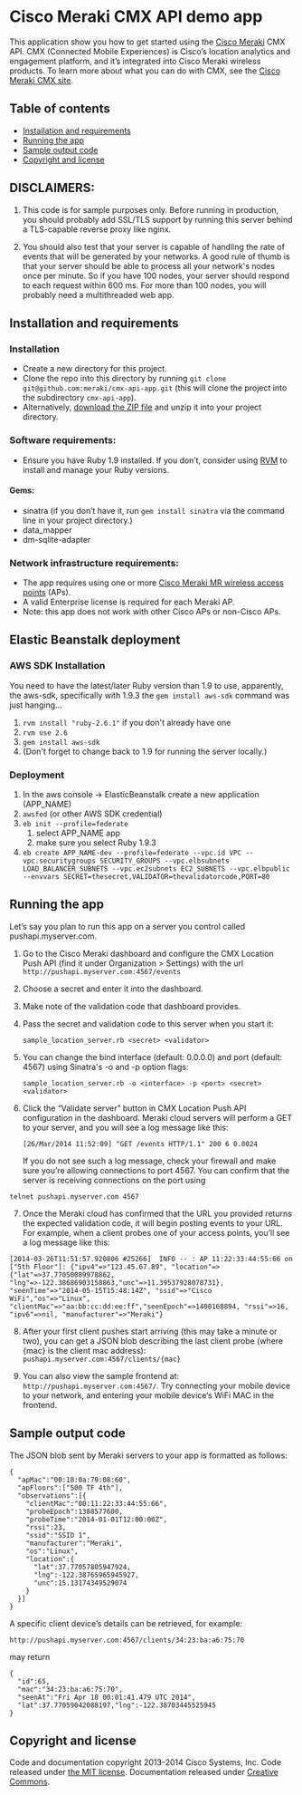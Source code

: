 # Cisco Meraki CMX API demo app

This application show you how to get started using the [Cisco Meraki](https://meraki.cisco.com/) CMX API. CMX (Connected Mobile Experiences) is Cisco’s location analytics and engagement platform, and it’s integrated into Cisco Meraki wireless products. To learn more about what you can do with CMX, see the [Cisco Meraki CMX site](https://meraki.cisco.com/solutions/cmx).

## Table of contents

- [Installation and requirements](#installation-and-requirements)
- [Running the app](#running-the-app)
- [Sample output code](#sample-output-code)
- [Copyright and license](#copyright-and-license)

## DISCLAIMERS:

1. This code is for sample purposes only. Before running in production,
   you should probably add SSL/TLS support by running this server behind a
   TLS-capable reverse proxy like nginx.

2. You should also test that your server is capable of handling the rate
   of events that will be generated by your networks. A good rule of thumb is
   that your server should be able to process all your network's nodes once per
   minute. So if you have 100 nodes, your server should respond to each request
   within 600 ms. For more than 100 nodes, you will probably need a multithreaded
   web app.

## Installation and requirements


### Installation

- Create a new directory for this project.
- Clone the repo into this directory by running `git clone git@github.com:meraki/cmx-api-app.git` (this will clone the project into the subdirectory `cmx-api-app`).
- Alternatively, [download the ZIP file](https://github.com/meraki/cmx-api-app/archive/master.zip) and unzip it into your project directory.

### Software requirements:

- Ensure you have Ruby 1.9 installed. If you don’t, consider using [RVM](https://rvm.io) to install and manage your Ruby versions.

#### Gems:

- sinatra (if you don’t have it, run `gem install sinatra` via the command line in your project directory.)
- data_mapper
- dm-sqlite-adapter

### Network infrastructure requirements:

- The app requires using one or more [Cisco Meraki MR wireless access points](https://meraki.cisco.com/products/wireless) (APs).
- A valid Enterprise license is required for each Meraki AP.
- Note: this app does not work with other Cisco APs or non-Cisco APs.

## Elastic Beanstalk deployment

### AWS SDK Installation
You need to have the latest/later Ruby version than 1.9 to use, apparently, the aws-sdk, specifically with 1.9.3 the ```gem install aws-sdk``` command was just hanging... 
1. ```rvm install "ruby-2.6.1"``` if you don't already have one
2. ```rvm use 2.6```
3. ```gem install aws-sdk```
4. (Don't forget to change back to 1.9 for running the server locally.)

### Deployment

1. In the aws console -> ElasticBeanstalk create a new application (APP_NAME) 
1. ```awsfed``` (or other AWS SDK credential)
2. ```eb init --profile=federate```
    1. select APP_NAME app
    2. make sure you select Ruby 1.9.3
3. ```eb create APP_NAME-dev --profile=federate --vpc.id VPC --vpc.securitygroups SECURITY_GROUPS --vpc.elbsubnets LOAD_BALANCER_SUBNETS --vpc.ec2subnets EC2_SUBNETS --vpc.elbpublic --envvars SECRET=thesecret,VALIDATOR=thevalidatorcode,PORT=80```

## Running the app
Let’s say you plan to run this app on a server you control called pushapi.myserver.com.

1. Go to the Cisco Meraki dashboard and configure the CMX Location Push API (find it under Organization > Settings) with the url `http://pushapi.myserver.com:4567/events`
2. Choose a secret and enter it into the dashboard.
3. Make note of the validation code that dashboard provides.
4. Pass the secret and validation code to this server when you start it:

	```sample_location_server.rb <secret> <validator>```
5. You can change the bind interface (default: 0.0.0.0) and port (default: 4567)
using Sinatra's -o and -p option flags:

	```sample_location_server.rb -o <interface> -p <port> <secret> <validator>```
6. Click the “Validate server” button in CMX Location Push API configuration in
the dashboard. Meraki cloud servers will perform a GET to your server, and you will
see a log message like this:

	```[26/Mar/2014 11:52:09] "GET /events HTTP/1.1" 200 6 0.0024```

	If you do not see such a log message, check your firewall and make sure
you’re allowing connections to port 4567. You can confirm that the server
is receiving connections on the port using

  ```telnet pushapi.myserver.com 4567```

7. Once the Meraki cloud has confirmed that the URL you provided returns the expected
validation code, it will begin posting events to your URL. For example, when
a client probes one of your access points, you’ll see a log message like
this:

  ```[2014-03-26T11:51:57.920806 #25266]  INFO -- : AP 11:22:33:44:55:66 on ["5th Floor"]: {"ipv4"=>"123.45.67.89", "location"=>{"lat"=>37.77050089978862, "lng"=>-122.38686903158863,"unc"=>11.39537928078731}, "seenTime"=>"2014-05-15T15:48:14Z", "ssid"=>"Cisco WiFi","os"=>"Linux", "clientMac"=>"aa:bb:cc:dd:ee:ff","seenEpoch"=>1400168894, "rssi"=>16, "ipv6"=>nil, "manufacturer"=>"Meraki"}```

8. After your first client pushes start arriving (this may take a minute or two),
you can get a JSON blob describing the last client probe (where {mac} is the client mac address): `pushapi.myserver.com:4567/clients/{mac}`

9. You can also view the sample frontend at: `http://pushapi.myserver.com:4567/`. Try connecting your mobile device to your network, and entering your mobile device‘s WiFi MAC in the frontend.

## Sample output code

The JSON blob sent by Meraki servers to your app is formatted as follows:

```
{
  "apMac":"00:18:0a:79:08:60",
  "apFloors":["500 TF 4th"],
  "observations":[{
    "clientMac":"00:11:22:33:44:55:66",
    "probeEpoch":1388577600,
    "probeTime":"2014-01-01T12:00:00Z",
    "rssi":23,
    "ssid":"SSID 1",
    "manufacturer":"Meraki",
    "os":"Linux",
    "location":{
      "lat":37.77057805947924,
      "lng":-122.38765965945927,
      "unc":15.13174349529074
    }
  }]
}
```

A specific client device’s details can be retrieved, for example:

`http://pushapi.myserver.com:4567/clients/34:23:ba:a6:75:70` 

may return

```
{
  "id":65,
  "mac":"34:23:ba:a6:75:70",
  "seenAt":"Fri Apr 18 00:01:41.479 UTC 2014",
  "lat":37.77059042088197,"lng":-122.38703445525945
}
```



## Copyright and license

Code and documentation copyright 2013-2014 Cisco Systems, Inc. Code released under [the MIT license](LICENSE). Documentation released under [Creative Commons](DOCS-LICENSE).
